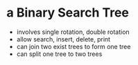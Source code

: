 # a Binary Search Tree

* involves single rotation, double rotation
* allow search, insert, delete, print
* can join two exist trees to form one tree
* can split one tree to two trees
